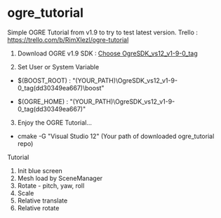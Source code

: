 # ogre_tutorial
Simple OGRE Tutorial from v1.9 to try to test latest version.
Trello : https://trello.com/b/RimXIezl/ogre-tutorial

1. Download OGRE v1.9 SDK : [Choose OgreSDK_vs12_v1-9-0_tag](https://bitbucket.org/lezo/ogre_build/downloads)

2. Set User or System Variable

 * $(BOOST_ROOT) : "(YOUR_PATH)\OgreSDK_vs12_v1-9-0_tag(dd30349ea667)\boost"
   
 * $(OGRE_HOME) : "(YOUR_PATH)\OgreSDK_vs12_v1-9-0_tag(dd30349ea667)"

3. Enjoy the OGRE Tutorial...

 * cmake -G "Visual Studio 12" (Your path of downloaded ogre_tutorial repo)

Tutorial
01. Init blue screen
02. Mesh load by SceneManager
03. Rotate - pitch, yaw, roll
04. Scale
05. Relative translate
06. Relative rotate
